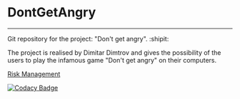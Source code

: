 # DontGetAngry
-------------

Git repository for the project: "Don't get angry". :shipit:

The project is realised by Dimitar Dimtrov and gives the possibility of the users to play the infamous game "Don't get angry" on their computers. 

[Risk Management](https://github.com/mite134/DontGetAngry/blob/master/Risk_Management.md)

[![Codacy Badge](https://api.codacy.com/project/badge/Grade/1854cde9de584bffaf126059cd5d8076)](https://www.codacy.com/app/mite134/DontGetAngry?utm_source=github.com&amp;utm_medium=referral&amp;utm_content=mite134/DontGetAngry&amp;utm_campaign=Badge_Grade)
